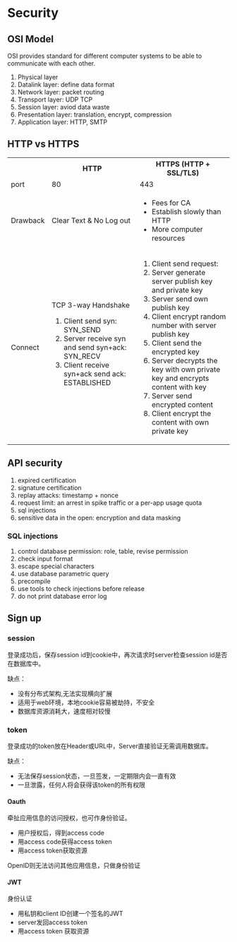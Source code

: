 # Security

## OSI Model

OSI provides standard for different computer systems to be able to communicate 
with each other.

1. Physical layer
2. Datalink layer: define data format
3. Network layer: packet routing
4. Transport layer: UDP TCP
5. Session layer: aviod data waste
6. Presentation layer: translation, encrypt, compression
7. Application layer: HTTP, SMTP

## HTTP vs HTTPS

<table>
  <tr>
    <th></th>
    <th>HTTP</th>
    <th>HTTPS (HTTP + SSL/TLS)</th>
  </tr>
  <tr>
    <td>port</td>
    <td>80</td>
    <td>443</td>
  </tr>
  <tr>
    <td>Drawback</td>
    <td>Clear Text & No Log out</td>
    <td>
      <ul>
        <li>Fees for CA</li>
        <li>Establish slowly than HTTP</li>
        <li>More computer resources</li>
      </ul>
    </td>
  </tr>
  <tr>
    <td>Connect</td>
    <td>
      TCP 3-way Handshake
      <ol>
        <li>Client send syn: SYN_SEND</li>
        <li>Server receive syn and send syn+ack: SYN_RECV</li>
        <li>Client receive syn+ack send ack: ESTABLISHED</li>
      </ol>
    </td>
    <td>
      <ol>
        <li>Client send request: </li>
        <li>Server generate server publish key and private key</li>
        <li>Server send own publish key</li>
        <li>Client encrypt random number with server publish key</li>
        <li>Client send the encrypted key</li>
        <li>Server decrypts the key with own private key and encrypts content with key</li>
        <li>Server send encrypted content</li>
        <li>Client encrypt the content with own private key</li>
      </ol>
    </td>
  </tr>
</table>

## API security

1. expired certification
2. signature certification
3. replay attacks: timestamp + nonce
4. request limit: an arrest in spike traffic or a per-app usage quota
5. sql injections
6. sensitive data in the open: encryption and data masking

### SQL injections

1. control database permission: role, table, revise permission
2. check input format
3. escape special characters
4. use database parametric query
5. precompile
6. use tools to check injections before release
7. do not print database error log

## Sign up

### session

登录成功后，保存session id到cookie中，再次请求时server检查session id是否在数据库中。

缺点：
- 没有分布式架构,无法实现横向扩展
- 适用于web环境，本地cookie容易被劫持，不安全
- 数据库资源消耗大，速度相对较慢

### token

登录成功的token放在Header或URL中，Server直接验证无需调用数据库。

缺点：
- 无法保存session状态，一旦签发，一定期限内会一直有效
- 一旦泄露，任何人将会获得该token的所有权限

#### Oauth

牵扯应用信息的访问授权，也可作身份验证。

- 用户授权后，得到access code
- 用access code获得access token
- 用access token获取资源

OpenID则无法访问其他应用信息，只做身份验证

#### JWT

身份认证

- 用私钥和client ID创建一个签名的JWT
- server发回access token
- 用access token 获取资源


